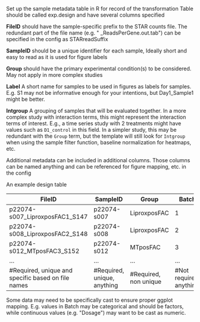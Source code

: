 Set up the sample metadata table in R for record of the transformation
Table should be called exp.design and have several columns specified

**FileID** should have the sample-specific prefix to the STAR counts file. The redundant part of the file name (e.g. " _ReadsPerGene.out.tab") can be specified in the config as STARreadSuffix

**SampleID** should be a unique identifier for each sample, Ideally short and easy to read as it is used for figure labels

**Group** should have the primary experimental condition(s) to be considered. May not apply in more complex studies

**Label** A short name for samples to be used in figures as labels for samples. E.g. S1 may not be informative enough for your intentions, but Day1_Sample1 might be better.

**Intgroup** A grouping of samples that will be evaluated together. In a more complex study with interaction terms, this might represent the interaction terms of interest. E.g., a time series study with 2 treatments might have values such as `D1_control` in this field. In a simpler study, this may be redundant with the `Group` term, but the template will still look for `Intgroup` when using the sample filter function, baseline normalization for heatmaps, etc. 

Additional metadata can be included in additional columns. Those columns can be named anything and can be referenced for figure mapping, etc. in the config

An example design table

|FileID  	| SampleID |  	Group |	Batch 	| Individual |
| --- | --- | --- | --- | --- |
|p22074-s007_LiproxposFAC1_S147	| p22074-s007	| LiproxposFAC  |	1 |	S147 |
|p22074-s008_LiproxposFAC2_S148 |	p22074-s008	| LiproxposFAC	| 2	| S148 |
|p22074-s012_MTposFAC3_S152     |	p22074-s012	| MTposFAC      |	3 |	S152 |
| … | … | … | … | … |
| #Required, unique and specific based on file names | #Required, unique, anything	| #Required, non unique	| #Not required, anything	| #not required, anything |
				
				

Some data may need to be specifically cast to ensure proper ggplot mapping. E.g. values in Batch may be categorical and should be factors, while continuous values (e.g. "Dosage") may want to be cast as numeric. 

